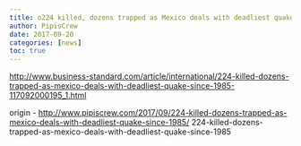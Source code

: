```yaml
---
title: o224 killed, dozens trapped as Mexico deals with deadliest quake since 1985
author: PipisCrew
date: 2017-09-20
categories: [news]
toc: true
---
```


http://www.business-standard.com/article/international/224-killed-dozens-trapped-as-mexico-deals-with-deadliest-quake-since-1985-117092000195_1.html

origin - http://www.pipiscrew.com/2017/09/224-killed-dozens-trapped-as-mexico-deals-with-deadliest-quake-since-1985/ 224-killed-dozens-trapped-as-mexico-deals-with-deadliest-quake-since-1985
